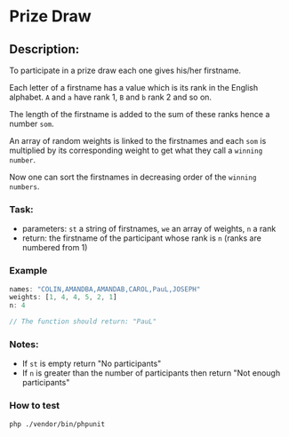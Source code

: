 # Prize Draw
## Description:

To participate in a prize draw each one gives his/her firstname.

Each letter of a firstname has a value which is its rank in the English alphabet. `A` and `a` have rank 1, `B` and `b` rank 2 and so on.

The length of the firstname is added to the sum of these ranks hence a number `som`.

An array of random weights is linked to the firstnames and each `som` is multiplied by its corresponding weight to get what they call a `winning number`.

Now one can sort the firstnames in decreasing order of the `winning numbers`.

### Task:
- parameters: `st` a string of firstnames, `we` an array of weights, `n` a rank
- return: the firstname of the participant whose rank is `n` (ranks are numbered from 1)

### Example
```js
names: "COLIN,AMANDBA,AMANDAB,CAROL,PauL,JOSEPH"
weights: [1, 4, 4, 5, 2, 1]
n: 4

// The function should return: "PauL"
```

### Notes:
- If `st` is empty return "No participants"
- If `n` is greater than the number of participants then return "Not enough participants"

### How to test
```
php ./vendor/bin/phpunit
```